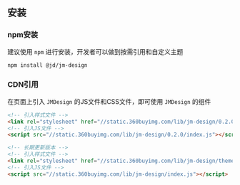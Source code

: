## 安装

### npm安装

建议使用 `npm` 进行安装，开发者可以做到按需引用和自定义主题

```bash
npm install @jd/jm-design
```

### CDN引用

在页面上引入 `JMDesign` 的JS文件和CSS文件，即可使用 `JMDesign` 的组件

```html
<!-- 引入样式文件 -->
<link rel="stylesheet" href="//static.360buyimg.com/lib/jm-design/0.2.0/theme-default/index.css">
<!-- 引入JS文件 -->
<script src="//static.360buyimg.com/lib/jm-design/0.2.0/index.js"></script>

<!-- 长期更新版本 -->
<!-- 引入样式文件 -->
<link rel="stylesheet" href="//static.360buyimg.com/lib/jm-design/theme-default/index.css">
<!-- 引入JS文件 -->
<script src="//static.360buyimg.com/lib/jm-design/index.js"></script>
```
